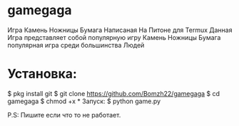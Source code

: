 # gamegaga
Игра Камень Ножницы Бумага Написаная На Питоне для Termux
Данная Игра представляет собой популярную игру 
Камень Ножницы Бумага популярная игра среди большинства 
Людей 


# Установка:
$ pkg install git
$ git clone https://github.com/Bomzh22/gamegaga
$ cd gamegaga
$ chmod +x *
Запуск:
$ python game.py


P.S: Пишите если что то не работает.

